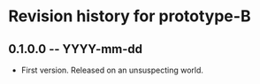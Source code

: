 # Revision history for prototype-B

## 0.1.0.0 -- YYYY-mm-dd

* First version. Released on an unsuspecting world.
